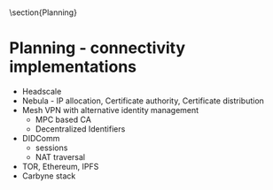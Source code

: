 

#

\section{Planning}

# Planning - connectivity implementations


- Headscale
- Nebula - IP allocation, Certificate authority, Certificate distribution
- Mesh VPN with alternative identity management
	- MPC based CA
	- Decentralized Identifiers
- DIDComm
	- sessions
	- NAT traversal
- TOR, Ethereum, IPFS
- Carbyne stack



